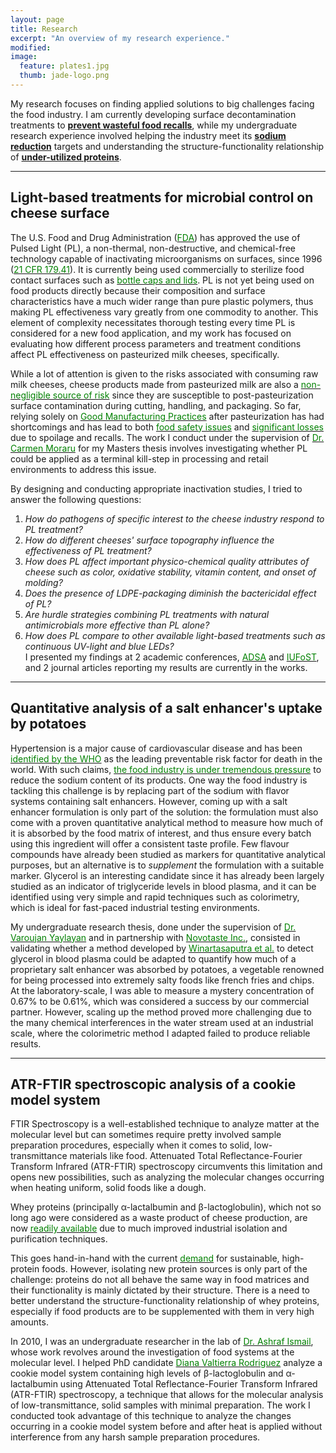 ```yaml
---
layout: page
title: Research
excerpt: "An overview of my research experience."
modified: 
image: 
  feature: plates1.jpg
  thumb: jade-logo.png
---
```

My research focuses on finding applied solutions to big challenges facing the food industry. I am currently developing surface decontamination treatments to <a href="#PulsedLight">**prevent wasteful food recalls**</a>, while my undergraduate research experience involved helping the industry meet its <a href="#sodium">**sodium reduction**</a> targets and understanding the structure-functionality relationship of <a href="#protein">**under-utilized proteins**</a>.

___ 

## <a name="PulsedLight">Light-based treatments for microbial control on cheese surface</a>
The U.S. Food and Drug Administration ([<span style="color:green">FDA</span>](http://www.fda.gov)) has approved the use of Pulsed Light (PL), a non-thermal, non-destructive, and chemical-free technology capable of inactivating microorganisms on surfaces, since 1996 ([<span style="color:green">21 CFR 179.41</span>](http://www.accessdata.fda.gov/scripts/cdrh/cfdocs/cfcfr/CFRSearch.cfm?fr=179.41)). It is currently being used commercially to sterilize food contact surfaces such as [<span style="color:green">bottle caps and lids</span>](http://www.claranor.com/sterilization-of-capping-systems). PL is not yet being used on food products directly because their composition and surface characteristics have a much wider range than pure plastic polymers, thus making PL effectiveness vary greatly from one commodity to another. This element of complexity necessitates thorough testing every time PL is considered for a new food application, and my work has focused on evaluating how different process parameters and treatment conditions affect PL effectiveness on pasteurized milk cheeses, specifically. 

While a lot of attention is given to the risks associated with consuming raw milk cheeses, cheese products made from pasteurized milk are also a [<span style="color:green">non-negligible source of risk</span>](http://online.liebertpub.com/doi/pdf/10.1089/fpd.2013.1650) since they are susceptible to post-pasteurization surface contamination during cutting, handling, and packaging. So far, relying solely on [<span style="color:green">Good Manufacturing Practices</span>](http://www.fda.gov/food/guidanceregulation/cgmp/ucm2006830.htm) after pasteurization has had shortcomings and has lead to both <a href="http://www.cdc.gov/listeria/outbreaks/cheese-09-12/index.html"><span style="color:green">food safety issues</span></a> and <a href="http://www.huffingtonpost.com/2010/06/22/blue-mozzarella-investiga_n_618484.html"><span style="color:green">significant losses</span></a> due to spoilage and recalls. The work I conduct under the supervision of [<span style="color:green">Dr. Carmen Moraru</span>](http://blogs.cornell.edu/morarulab/) for my Masters thesis involves investigating whether PL could be applied as a terminal kill-step in processing and retail environments to address this issue. 

By designing and conducting appropriate inactivation studies, I tried to answer the following questions:  
1. *How do pathogens of specific interest to the cheese industry respond to PL treatment?*  
2. *How do different cheeses' surface topography influence the effectiveness of PL treatment?*  
3. *How does PL affect important physico-chemical quality attributes of cheese such as color, oxidative stability, vitamin content, and onset of molding?*  
4. *Does the presence of LDPE-packaging diminish the bactericidal effect of PL?*  
5. *Are hurdle strategies combining PL treatments with natural antimicrobials more effective than PL alone?*  
6. *How does PL compare to other available light-based treatments such as continuous UV-light and blue LEDs?*  
I presented my findings at 2 academic conferences, <a href="http://jadeproulx.com/publications/#ADSA"><span style="color:green">ADSA</span></a> and <a href="http://jadeproulx.com/publications/#IUFoST"><span style="color:green">IUFoST</span></a>, and 2 journal articles reporting my results are currently in the works.  

___    

## <a name="sodium">Quantitative analysis of a salt enhancer's uptake by potatoes</a>
Hypertension is a major cause of cardiovascular disease and has been <a href="http://www.who.int/dietphysicalactivity/Salt_Report_VC_april07.pdf"><span style="color:green">identified by the WHO</span></a> as the leading preventable risk factor for death in the world. With such claims, <a href="http://www.hc-sc.gc.ca/fn-an/legislation/guide-ld/2012-sodium-reduction-indust-eng.php"><span style="color:green">the food industry is under tremendous pressure</span></a> to reduce the sodium content of its products. One way the food industry is tackling this challenge is by replacing part of the sodium with flavor systems containing salt enhancers. However, coming up with a salt enhancer formulation is only part of the solution: the formulation must also come with a proven quantitative analytical method to measure how much of it is absorbed by the food matrix of interest, and thus ensure every batch using this ingredient will offer a consistent taste profile. Few flavour compounds have already been studied as markers for quantitative analytical purposes, but an alternative is to *supplement* the formulation with a suitable marker. Glycerol is an interesting candidate since it has already been largely studied as an indicator of triglyceride levels in blood plasma, and it can be identified using very simple and rapid techniques such as colorimetry, which is ideal for fast-paced industrial testing environments. 

My undergraduate research thesis, done under the supervision of [<span style="color:green">Dr. Varoujan Yaylayan</span>](http://www.mcgill.ca/foodscience/staff-and-research/varoujan-yaylayan) and in partnership with [<span style="color:green">Novotaste Inc.</span>](http://www.novotaste.com), consisted in validating whether a method developed by [<span style="color:green">Winartasaputra et al.</span>](http://www.clinchem.org/content/26/5/613.full.pdf) to detect glycerol in blood plasma could be adapted to quantify how much of a proprietary salt enhancer was absorbed by potatoes, a vegetable renowned for being processed into extremely salty foods like french fries and chips. At the laboratory-scale, I was able to measure a mystery concentration of 0.67% to be 0.61%, which was considered a success by our commercial partner. However, scaling up the method proved more challenging due to the many chemical interferences in the water stream used at an industrial scale, where the colorimetric method I adapted failed to produce reliable results.  

___  

## <a name="protein">ATR-FTIR spectroscopic analysis of a cookie model system</a>
FTIR Spectroscopy is a well-established technique to analyze matter at the molecular level but can sometimes require pretty involved sample preparation procedures, especially when it comes to solid, low-transmittance materials like food. Attenuated Total Reflectance-Fourier Transform Infrared (ATR-FTIR) spectroscopy circumvents this limitation and opens new possibilities, such as analyzing the molecular changes occurring when heating uniform, solid foods like a dough.  


Whey proteins (principally &alpha;-lactalbumin and  &beta;-lactoglobulin), which not so long ago were considered as a waste product of cheese production, are now <a href="https://www.usdec.org/Products/content.cfm?ItemNumber=82497&navItemNumber=82256"><span style="color:green">readily available</span></a> due to much improved industrial isolation and purification techniques. 

This goes hand-in-hand with the current <a href="http://www.mintel.com/press-centre/food-and-drink/us-consumers-have-a-healthy-appetite-for-high-protein-food-the-us-leads-the-way-in-global-launches-of-high-protein-products"><span style="color:green">demand</span></a> for sustainable, high-protein foods. However, isolating new protein sources is only part of the challenge: proteins do not all behave the same way in food matrices and their functionality is mainly dictated by their structure. There is a need to better understand the structure-functionality relationship of whey proteins, especially if food products are to be supplemented with them in very high amounts.

In 2010, I was an undergraduate researcher in the lab of [<span style="color:green">Dr. Ashraf Ismail</span>](http://www.mcgill.ca/foodscience/staff-and-research/ashraf-ismail), whose work revolves around the investigation of food systems at the molecular level. I helped PhD candidate <a href="https://www.linkedin.com/profile/view?id=129633890&authType=NAME_SEARCH&authToken=zY1-&locale=fr_FR&trk=tyah2&trkInfo=tarId%3A1411245487445%2Ctas%3Adiana%20va%2Cidx%3A1-4-4"><span style="color:green">Diana Valtierra Rodriguez</span></a> analyze a cookie model system containing high levels of &beta;-lactoglobulin and &alpha;-lactalbumin using Attenuated Total Reflectance-Fourier Transform Infrared (ATR-FTIR) spectroscopy, a technique that allows for the molecular analysis of low-transmittance, solid samples with minimal preparation. The work I conducted took advantage of this technique to analyze the changes occurring in a cookie model system before and after heat is applied without interference from any harsh sample preparation procedures.  
